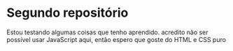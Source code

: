 # Segundo repositório
 
Estou testando algumas coisas que tenho aprendido.
acredito não ser possível usar JavaScript aqui, então espero que goste do HTML e CSS puro